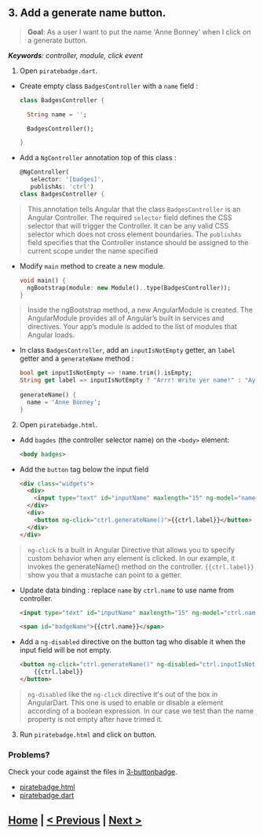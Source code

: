 ## 3. Add a generate name button.
> **Goal**: As a user I want to put the name 'Anne Bonney' when I click on a generate button.

_**Keywords**: controller, module, click event_

1. Open `piratebadge.dart`.
 - Create empty class `BadgesController` with a `name` field :

    ```Dart
    class BadgesController {
    
      String name = '';

      BadgesController();

    }
    ``` 
 - Add a `NgController` annotation top of this class :

    ```Dart
    @NgController(
       selector: '[badges]',
       publishAs: 'ctrl')
    class BadgesController {   
    ````

 > This annotation tells Angular that the class `BadgesController` is an Angular Controller. 
 The required `selector` field defines the CSS selector that will trigger the Controller. It can be any valid CSS selector   which does not cross element boundaries.
 The `publishAs` field specifies that the Controller instance should be assigned to the current scope under the name specified
 - Modify `main` method to create a new module.

    ```Dart
    void main() {
      ngBootstrap(module: new Module()..type(BadgesController));
    }
    ``` 
    
 > Inside the ngBootstrap method, a new AngularModule is created. The AngularModule provides all of Angular’s built in services  and directives. Your app’s module is added to the list of modules that Angular loads.
 - In class `BadgesController`, add an `inputIsNotEmpty` getter, an `label` getter and a `generateName` method :

    ```Dart
    bool get inputIsNotEmpty => !name.trim().isEmpty;
  	String get label => inputIsNotEmpty ? "Arrr! Write yer name!" : "Aye! Gimme a name!";
      
    generateName() {
      name = 'Anne Bonney';
    }
    ```

2. Open `piratebadge.html`. 
 - Add `bagdes` (the controller selector name) on the `<body>` element:

    ```HTML
    <body badges>
    ```
 - Add the `button` tag below the input field

    ```HTML
    <div class="widgets">
      <div>
        <input type="text" id="inputName" maxlength="15" ng-model="name">
      </div>
      <div>
        <button ng-click="ctrl.generateName()">{{ctrl.label}}</button>
      </div>
    </div>
    ```

 > `ng-click` is a built in Angular Directive that allows you to specify custom behavior when any element is clicked. In our example, it invokes the generateName() method on the controller.
 > `{{ctrl.label}}` show you that a mustache can point to a getter.
 - Update data binding : replace `name` by `ctrl.name` to use name from controller.

    ```HTML
    <input type="text" id="inputName" maxlength="15" ng-model="ctrl.name">
    ```
    
    ```HTML
    <span id="badgeName">{{ctrl.name}}</span>
    ```
    
 - Add a `ng-disabled` directive on the button tag who disable it when the input field will be not empty.
 
 	```HTML
    <button ng-click="ctrl.generateName()" ng-disabled="ctrl.inputIsNotEmpty">
    	{{ctrl.label}}
    </button>
    ```
    
 > `ng-disabled` like the `ng-click` directive it's out of the box in AngularDart. This one is used to enable or disable a element according of a boolean expression. In our case we test than the name property is not empty after have trimed it.

3. Run `piratebadge.html` and click on button.

### Problems?
Check your code against the files in [3-buttonbadge](../web/3-buttonbadge).
- [piratebadge.html](../web/3-buttonbadge/piratebadge.html)
- [piratebadge.dart](../web/3-buttonbadge/piratebadge.dart)

## [Home](../README.md) | [< Previous](step-2.md) | [Next >](step-4.md)
